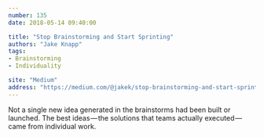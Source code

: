 ```yaml
---
number: 135
date: 2018-05-14 09:40:00

title: "Stop Brainstorming and Start Sprinting"
authors: "Jake Knapp"
tags:
- Brainstorming
- Individuality

site: "Medium"
address: "https://medium.com/@jakek/stop-brainstorming-and-start-sprinting-16180839b43d"
---
```


Not a single new idea generated in the brainstorms had been built or launched. The best ideas — the solutions that teams actually executed — came from individual work.
